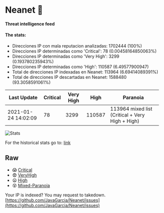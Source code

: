 # Neanet :hocho:
#### Threat intelligence feed
#### The stats:

- Direcciones IP con mala reputacion analizadas: 1702444 (100%)
- Direcciones IP determinadas como 'Critical':  78 (0.00458164850063%)
- Direcciones IP determinadas como 'Very High':  3299 (0.193780235943%)
- Direcciones IP determinadas como 'High':  110587 (6.49577900947)
- Total de direcciones IP indexadas en Neanet:  113964 (6.69414089391%)
- Total de direcciones IP descartadas en Neanet:  1588480 (93.3058591061%)

| Last Update | Critical | Very High | High | Paranoia |
| --- | --- | --- | --- | --- |
| 2021-01-24 14:02:09 | 78 | 3299 | 110587 | 113964 mixed list (Critical + Very High + High)|

![Stats](https://docs.google.com/spreadsheets/d/e/2PACX-1vSnaNMIXVabIpDJjufMlzH7poXnshF3mgd8Is1g9ytUEzVsP5my4Trn8f-xkoLLQ38xpL3HtmUexLo6/pubchart?oid=501124687&format=image)

For the historical stats go to: [link](/stats.csv)
## Raw
- :scream: [Critical](https://raw.githubusercontent.com/JavaGarcia/Neanet/master/blacklists/neanet_critical.txt)
- :fearful: [VeryHigh](https://raw.githubusercontent.com/JavaGarcia/Neanet/master/blacklists/neanet_veryHigh.txtt)
- :frowning: [High](https://raw.githubusercontent.com/JavaGarcia/Neanet/master/blacklists/neanet_high.txt)
- :dizzy_face: [Mixed-Paranoia](https://raw.githubusercontent.com/JavaGarcia/Neanet/master/blacklists/neanet_all.txt)


Your IP is indexed? You may request to takedown. [https://github.com/JavaGarcia/Neanet/issues](https://github.com/JavaGarcia/Neanet/issues)



















































































































































































































































































































































































































































































































































































































































































































































































































































































































































































































































































































































































































































































































































































































































































































































































































































































































































































































































































































































































































































































































































































































































































































































































































































































































































































































































































































































































































































































































































































































































































































































































































































































































































































































































































































































































































































































































































































































































































